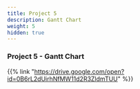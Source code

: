 ```yaml
---
title: Project 5
description: Gantt Chart
weight: 5
hidden: true
---
```


### Project 5 - Gantt Chart

{{% link "https://drive.google.com/open?id=0B6rL2dUirhNfMW11d2R3ZldmTUU" %}}
